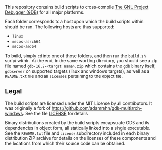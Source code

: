 This repository contains build scripts to cross-compile [The GNU Project Debugger (GDB)](https://www.sourceware.org/gdb/) for all major platforms.

Each folder corresponds to a host upon which the build scripts within should be run. The following hosts are thus supported:
- `linux`
- `macos-aarch64`
- `macos-amd64`

To build, simply `cd` into one of those folders, and then run the `build.sh` script within. At the end, in the same working directory, you should see a zip file named `gdb-16.2-<target name>.zip` which contains the `gdb` binary itself, `gdbserver` on supported targets (linux and windows targets), as well as a `README.txt` file and all `licenses` pertaining to the object file.

## Legal

The build scripts are licensed under the MIT License by all contributors. It was originally a fork of https://github.com/adamrehn/gdb-multiarch-windows. See the file [LICENSE](./LICENSE) for details.

Binary distributions created by the build scripts encapsulate GDB and its dependencies in object form, all statically linked into a single executable. See the `README.txt` file and `license` subdirectory included in each binary distribution ZIP archive for details on the licenses of these components and the locations from which their source code can be obtained.
